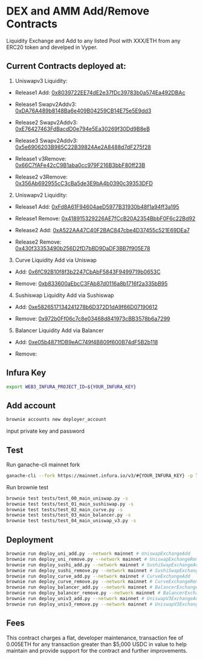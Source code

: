 # DEX and AMM Add/Remove Contracts
Liquidity Exchange and Add to any listed Pool with XXX/ETH from any ERC20 token and develped in Vyper.

## Current Contracts deployed at:
1. Uniswapv3 Liquidity:

 * Release1 Add: [0x8039722EE74dE2e37fDc39783b0a574Ea492DBAc](https://etherscan.io/address/0x8039722EE74dE2e37fDc39783b0a574Ea492DBAc)

 * Release1 Swapv2Addv3: [0xDA76A489b8148Ba6e409B04259CB14E75e5E9dd3](https://etherscan.io/address/0xDA76A489b8148Ba6e409B04259CB14E75e5E9dd3)

 * Release2 Swapv2Addv3: [0xE76427463FdBacdD0e794e5Ea30269f30Dd9B8eB](https://etherscan.io/address/0xE76427463FdBacdD0e794e5Ea30269f30Dd9B8eB)

 * Release3 Swapv2Addv3: [0x5e6906203B985C22B39824Ae2A8488d7dF275f28](https://etherscan.io/address/0x5e6906203B985C22B39824Ae2A8488d7dF275f28)

 * Release1 v3Remove: [0x66C7fAFe42cC9B1aba0cc979F216B3bbF80ff23B](https://etherscan.io/address/0x66C7fAFe42cC9B1aba0cc979F216B3bbF80ff23B)

 * Release2 v3Remove: [0x356Ab692955cC3cBa5de3E9bA4b0390c39353DFD](https://etherscan.io/address/0x356Ab692955cC3cBa5de3E9bA4b0390c39353DFD)

2. Uniswapv2 Liquidity:
  * Release1 Add: [0xFd8A61F94604aeD5977B31930b48f1a94ff3a195](https://etherscan.io/address/0xFd8A61F94604aeD5977B31930b48f1a94ff3a195)

  * Release1 Remove: [0x418915329226AE7fCcB20A2354BbbF0F6c22Bd92](https://etherscan.io/address/0x418915329226AE7fCcB20A2354BbbF0F6c22Bd92)

  * Release2 Add: [0xA522AA47C40F2BAC847cbe4D37455c521E69DEa7](https://etherscan.io/address/0xA522AA47C40F2BAC847cbe4D37455c521E69DEa7)

  * Release2 Remove: [0x430f33353490b256D2fD7bBD9DaDF3BB7f905E78](https://etherscan.io/address/0x430f33353490b256D2fD7bBD9DaDF3BB7f905E78)


3. Curve Liquidity Add via Uniswap
  * Add: [0x6fC92B10f8f3b2247CbAbF5843F9499719b0653C](https://etherscan.io/address/0x6fC92B10f8f3b2247CbAbF5843F9499719b0653C)

  * Remove: [0xb833600aEbcC3FAb87d0116a8b1716f2a335bB95](https://etherscan.io/address/0xb833600aEbcC3FAb87d0116a8b1716f2a335bB95)


4. Sushiswap Liquidity Add via Sushiswap
  * Add: [0xe5826517134241278b6D372D1dA9f66D07190612](https://etherscan.io/address/0xe5826517134241278b6D372D1dA9f66D07190612)

  * Remove: [0x972b0Ff06c7c8e03468d841973cBB3578b6a7299](https://etherscan.io/address/0x972b0Ff06c7c8e03468d841973cBB3578b6a7299)


5. Balancer Liquidity Add via Balancer
  * Add: [0xe05b4871fDB9eAC749f4B809f600B74dF5B2b118](https://etherscan.io/address/0xe05b4871fDB9eAC749f4B809f600B74dF5B2b118)

  * Remove: [](https://etherscan.io/address/)


## Infura Key
```bash
export WEB3_INFURA_PROJECT_ID=${YOUR_INFURA_KEY}
```

## Add account
```bash
brownie accounts new deployer_account
```

input private key and password


## Test
Run ganache-cli mainnet fork

```bash
ganache-cli --fork https://mainnet.infura.io/v3/#{YOUR_INFURA_KEY} -p 7545 -e 10000
```

Run brownie test

```bash
brownie test tests/test_00_main_uniswap.py -s
brownie test tests/test_01_main_sushiswap.py -s
brownie test tests/test_02_main_curve.py -s
brownie test tests/test_03_main_balancer.py -s
brownie test tests/test_04_main_uniswap_v3.py -s
```

## Deployment
```bash
brownie run deploy_uni_add.py --network mainnet # UniswapExchangeAdd
brownie run deploy_uni_remove.py --network mainnet # UniswapExchangeRemove
brownie run deploy_sushi_add.py --network mainnet # SushiSwapExchangeAdd
brownie run deploy_sushi_remove.py --network mainnet # SushiSwapExchangeRemove
brownie run deploy_curve_add.py --network mainnet # CurveExchangeAdd
brownie run deploy_curve_remove.py --network mainnet # CurveExchangeRemove
brownie run deploy_balancer_add.py --network mainnet # BalancerExchangeAdd
brownie run deploy_balancer_remove.py --network mainnet # BalancerExchangeRemove
brownie run deploy_univ3_add.py --network mainnet # UniswapV3ExchangeAdd
brownie run deploy_univ3_remove.py --network mainnet # UniswapV3ExchangeRemove
```

## Fees
This contract charges a flat, developer maintenance, transaction fee of 0.005ETH for any transaction greater than $5,000 USDC in value to help maintain and provide support for the contract and further improvements.